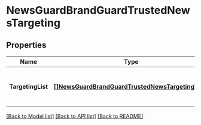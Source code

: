 # NewsGuardBrandGuardTrustedNewsTargeting

## Properties
Name | Type | Description | Notes
------------ | ------------- | ------------- | -------------
**TargetingList** | [**[]NewsGuardBrandGuardTrustedNewsTargetingType**](NewsGuardBrandGuardTrustedNewsTargetingType.md) | The unique identifiers of trusted news targets | [optional] [default to null]

[[Back to Model list]](../README.md#documentation-for-models) [[Back to API list]](../README.md#documentation-for-api-endpoints) [[Back to README]](../README.md)

